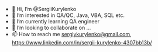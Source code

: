 - 👋 Hi, I’m @SergiiKurylenko
- 👀 I’m interested in QA/QC, Java, VBA, SQL etc.
- 🌱 I’m currently learning QA engineer
- 💞️ I’m looking to collaborate on ...
- 📫 How to reach me sergiykurylenko@gmail.com, https://www.linkedin.com/in/sergii-kurylenko-4307bb13b/

<!---
SergiiKurylenko/SergiiKurylenko is a ✨ special ✨ repository because its `README.md` (this file) appears on your GitHub profile.
You can click the Preview link to take a look at your changes.
--->

